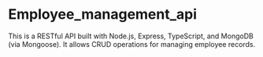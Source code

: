# Employee_management_api
This is a RESTful API built with Node.js, Express, TypeScript, and MongoDB (via Mongoose). It allows CRUD operations for managing employee records.
